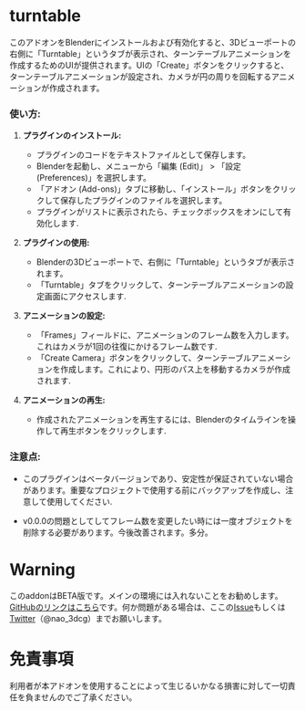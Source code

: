 # turntable
このアドオンをBlenderにインストールおよび有効化すると、3Dビューポートの右側に「Turntable」というタブが表示され、ターンテーブルアニメーションを作成するためのUIが提供されます。UIの「Create」ボタンをクリックすると、ターンテーブルアニメーションが設定され、カメラが円の周りを回転するアニメーションが作成されます。
### 使い方:

1. **プラグインのインストール:**
   - プラグインのコードをテキストファイルとして保存します。
   - Blenderを起動し、メニューから「編集 (Edit)」 > 「設定 (Preferences)」を選択します。
   - 「アドオン (Add-ons)」タブに移動し、「インストール」ボタンをクリックして保存したプラグインのファイルを選択します。
   - プラグインがリストに表示されたら、チェックボックスをオンにして有効化します.

2. **プラグインの使用:**
   - Blenderの3Dビューポートで、右側に「Turntable」というタブが表示されます。
   - 「Turntable」タブをクリックして、ターンテーブルアニメーションの設定画面にアクセスします.

3. **アニメーションの設定:**
   - 「Frames」フィールドに、アニメーションのフレーム数を入力します。これはカメラが1回の往復にかけるフレーム数です.
   - 「Create Camera」ボタンをクリックして、ターンテーブルアニメーションを作成します。これにより、円形のパス上を移動するカメラが作成されます.

4. **アニメーションの再生:**
   - 作成されたアニメーションを再生するには、Blenderのタイムラインを操作して再生ボタンをクリックします.

### 注意点:

- このプラグインはベータバージョンであり、安定性が保証されていない場合があります。重要なプロジェクトで使用する前にバックアップを作成し、注意して使用してください.

- v0.0.0の問題としてしてフレーム数を変更したい時には一度オブジェクトを削除する必要があります。今後改善されます。多分。




# Warning
このaddonはBETA版です。メインの環境には入れないことをお勧めします。
[GitHubのリンクはこちら](https://github.com/nanosize/turntable/tree/main)です。何か問題がある場合は、ここの[Issue](https://github.com/nanosize/turntable/issues)もしくは[Twitter](https://twitter.com/nao_3dcg)（@nao_3dcg）までお願いします。


# 免責事項
利用者が本アドオンを使用することによって生じるいかなる損害に対して一切責任を負ませんのでご了承ください。

